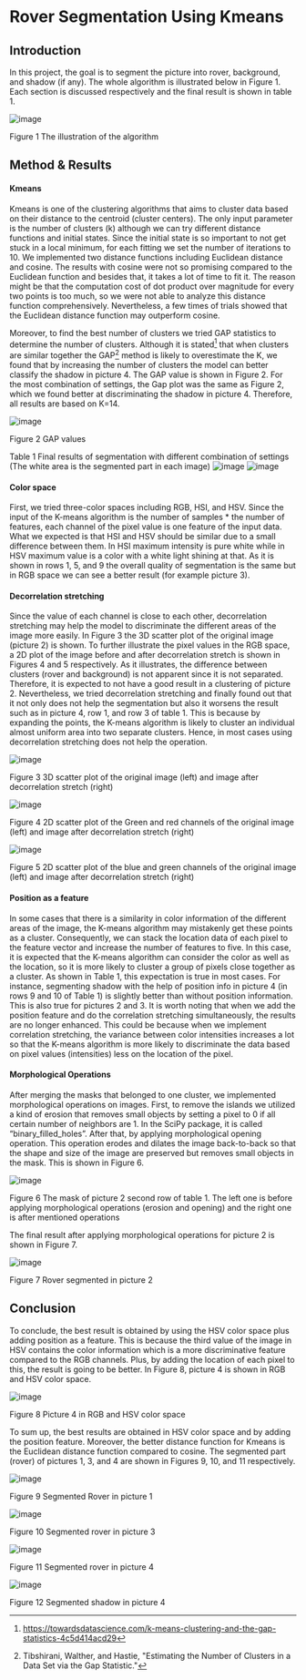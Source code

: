 # Rover Segmentation Using Kmeans

## Introduction

In this project, the goal is to segment the picture into rover, background, and shadow (if any). The whole algorithm is illustrated below in Figure 1. Each section is discussed respectively and the final result is shown in table 1.

![image](https://user-images.githubusercontent.com/51737180/209217791-2b1de361-89e5-49ad-a537-0241a5c14823.png)

Figure 1 The illustration of the algorithm

## Method & Results

#### Kmeans

Kmeans is one of the clustering algorithms that aims to cluster data based on their distance to the centroid (cluster centers). The only input parameter is the number of clusters (k) although we can try different distance functions and initial states. Since the initial state is so important to not get stuck in a local minimum, for each fitting we set the number of iterations to 10. We implemented two distance functions including Euclidean distance and cosine. The results with cosine were not so promising compared to the Euclidean function and besides that, it takes a lot of time to fit it. The reason might be that the computation cost of dot product over magnitude for every two points is too much, so we were not able to analyze this distance function comprehensively. Nevertheless, a few times of trials showed that the Euclidean distance function may outperform cosine.

Moreover, to find the best number of clusters we tried GAP statistics to determine the number of clusters. Although it is stated[^1] that when clusters are similar together the GAP[^2] method is likely to overestimate the K, we found that by increasing the number of clusters the model can better classify the shadow in picture 4. The GAP value is shown in Figure 2. For the most combination of settings, the Gap plot was the same as Figure 2, which we found better at discriminating the shadow in picture 4. Therefore, all results are based on K=14.

[^1]: https://towardsdatascience.com/k-means-clustering-and-the-gap-statistics-4c5d414acd29
[^2]: Tibshirani, Walther, and Hastie, "Estimating the Number of Clusters in a Data Set via the Gap Statistic."

![image](https://user-images.githubusercontent.com/51737180/209216209-4eaff6e8-37a5-4dce-8975-0051bf6795f7.png)

Figure 2 GAP values


Table 1 Final results of segmentation with different combination of settings (The white area is the segmented part in each image)
![image](https://user-images.githubusercontent.com/51737180/209219965-536328b2-5c80-4f3a-b2fc-f1fd89073fb7.png)
![image](https://user-images.githubusercontent.com/51737180/209220015-5626aa45-89c9-489f-b7d0-50e9ebaf14e0.png)


#### Color space

First, we tried three-color spaces including RGB, HSI, and HSV. Since the input of the K-means algorithm is the number of samples * the number of features, each channel of the pixel value is one feature of the input data. What we expected is that HSI and HSV should be similar due to a small difference between them. In HSI maximum intensity is pure white while in HSV maximum value is a color with a white light shining at that. As it is shown in rows 1, 5, and 9 the overall quality of segmentation is the same but in RGB space we can see a better result (for example picture 3).

#### Decorrelation stretching 

Since the value of each channel is close to each other, decorrelation stretching may help the model to discriminate the different areas of the image more easily. In Figure 3 the 3D scatter plot of the original image (picture 2) is shown. To further illustrate the pixel values in the RGB space, a 2D plot of the image before and after decorrelation stretch is shown in Figures 4 and 5 respectively. As it illustrates, the difference between clusters (rover and background) is not apparent since it is not separated. Therefore, it is expected to not have a good result in a clustering of picture 2. Nevertheless, we tried decorrelation stretching and finally found out that it not only does not help the segmentation but also it worsens the result such as in picture 4, row 1, and row 3 of table 1. This is because by expanding the points, the K-means algorithm is likely to cluster an individual almost uniform area into two separate clusters. Hence, in most cases using decorrelation stretching does not help the operation. 

![image](https://user-images.githubusercontent.com/51737180/209218427-e0540e69-643f-4a5b-855c-a3e77adec683.png)

Figure 3 3D scatter plot of the original image (left) and image after decorrelation stretch (right)

![image](https://user-images.githubusercontent.com/51737180/209218483-1a44d2e5-b408-41d8-82d2-9b74a1c8b482.png)

Figure 4 2D scatter plot of the Green and red channels of the original image (left) and image after decorrelation stretch (right)

![image](https://user-images.githubusercontent.com/51737180/209218563-bf65a176-f57c-4aa2-89e2-a4ba8547b0ba.png)

Figure 5 2D scatter plot of the blue and green channels of the original image (left) and image after decorrelation stretch (right)

#### Position as a feature 

In some cases that there is a similarity in color information of the different areas of the image, the K-means algorithm may mistakenly get these points as a cluster. Consequently, we can stack the location data of each pixel to the feature vector and increase the number of features to five. In this case, it is expected that the K-means algorithm can consider the color as well as the location, so it is more likely to cluster a group of pixels close together as a cluster. As shown in Table 1, this expectation is true in most cases. For instance, segmenting shadow with the help of position info in picture 4 (in rows 9 and 10 of Table 1) is slightly better than without position information. This is also true for pictures 2 and 3. It is worth noting that when we add the position feature and do the correlation stretching simultaneously, the results are no longer enhanced. This could be because when we implement correlation stretching, the variance between color intensities increases a lot so that the K-means algorithm is more likely to discriminate the data based on pixel values (intensities) less on the location of the pixel. 

#### Morphological Operations 

After merging the masks that belonged to one cluster, we implemented morphological operations on images. First, to remove the islands we utilized a kind of erosion that removes small objects by setting a pixel to 0 if all certain number of neighbors are 1. In the SciPy package, it is called “binary_filled_holes”. After that, by applying morphological opening operation. This operation erodes and dilates the image back-to-back so that the shape and size of the image are preserved but removes small objects in the mask. This is shown in Figure 6. 

![image](https://user-images.githubusercontent.com/51737180/209218777-7f05b984-47cb-4632-8bf3-7076552ec54b.png)

Figure 6  The mask of picture 2 second row of table 1. The left one is before applying morphological operations (erosion and opening) and the right one is after mentioned operations 

The final result after applying morphological operations for picture 2 is shown in Figure 7. 

![image](https://user-images.githubusercontent.com/51737180/209218860-9b84c02c-2bf4-418b-976a-caedda87736b.png)

Figure 7  Rover segmented in picture 2 

## Conclusion 

To conclude, the best result is obtained by using the HSV color space plus adding position as a feature. This is because the third value of the image in HSV contains the color information which is a more discriminative feature compared to the RGB channels. Plus, by adding the location of each pixel to this, the result is going to be better. In Figure 8, picture 4 is shown in RGB and HSV color space. 

![image](https://user-images.githubusercontent.com/51737180/209219070-1a6ad6ef-aefc-4d3f-ab44-129c07dee73e.png)

Figure 8  Picture 4 in RGB and HSV color space 

To sum up, the best results are obtained in HSV color space and by adding the position feature. Moreover, the better distance function for Kmeans is the Euclidean distance function compared to cosine. The segmented part (rover) of pictures 1, 3, and 4 are shown in Figures 9, 10, and 11 respectively. 

![image](https://user-images.githubusercontent.com/51737180/209219153-c63a50a8-4d94-4978-943d-173b8ae9c7f1.png)

Figure 9  Segmented Rover in picture 1 

![image](https://user-images.githubusercontent.com/51737180/209219208-8bf1e1ce-f6f2-44cf-b6ae-b8ac49e2add6.png)

Figure 10  Segmented rover in picture 3 

![image](https://user-images.githubusercontent.com/51737180/209219241-bd4c45f8-939d-48dc-b4db-e14cd1e1524e.png)

Figure 11  Segmented rover in picture 4 

![image](https://user-images.githubusercontent.com/51737180/209219266-871a2db1-3978-4c0f-833e-b487c75db43a.png)

Figure 12  Segmented shadow in picture 4 

